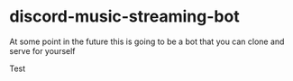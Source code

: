 # discord-music-streaming-bot

At some point in the future this is going to be a bot that you can clone and serve for yourself

Test
